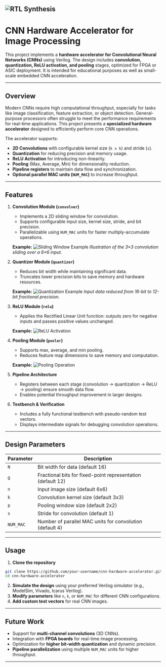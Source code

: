  ![RTL Synthesis](Images/accelerator.jpg)
---

# CNN Hardware Accelerator for Image Processing

This project implements a **hardware accelerator for Convolutional Neural Networks (CNNs)** using Verilog. The design includes **convolution, quantization, ReLU activation, and pooling** stages, optimized for FPGA or ASIC deployment. It is intended for educational purposes as well as small-scale embedded CNN acceleration.

---

## Overview

Modern CNNs require high computational throughput, especially for tasks like image classification, feature extraction, or object detection. General-purpose processors often struggle to meet the performance requirements for real-time applications. This project presents a **specialized hardware accelerator** designed to efficiently perform core CNN operations.

The accelerator supports:

* **2D Convolutions** with configurable kernel size (`k x k`) and stride (`s`).
* **Quantization** for reducing precision and memory usage.
* **ReLU Activation** for introducing non-linearity.
* **Pooling** (Max, Average, Min) for dimensionality reduction.
* **Pipeline registers** to maintain data flow and synchronization.
* **Optional parallel MAC units (`NUM_MAC`)** to increase throughput.

---

## Features

1. **Convolution Module (`convolver`)**

   * Implements a 2D sliding window for convolution.
   * Supports configurable input size, kernel size, stride, and bit precision.
   * Parallelizable using `NUM_MAC` units for faster multiply-accumulate operations.

   **Example:**
   ![Sliding Window Example](images/sliding_window.png)
   *Illustration of the 3×3 convolution sliding over a 6×6 input.*

2. **Quantizer Module (`quantizer`)**

   * Reduces bit width while maintaining significant data.
   * Truncates lower precision bits to save memory and hardware resources.

   **Example:**
   ![Quantization Example](images/quantization.png)
   *Input data reduced from 16-bit to 12-bit fractional precision.*

3. **ReLU Module (`relu`)**

   * Applies the Rectified Linear Unit function: outputs zero for negative inputs and passes positive values unchanged.

   **Example:**
   ![ReLU Activation](images/relu.png)

4. **Pooling Module (`pooler`)**

   * Supports max, average, and min pooling.
   * Reduces feature map dimensions to save memory and computation.

   **Example:**
   ![Pooling Operation](images/pooling.png)

5. **Pipeline Architecture**

   * Registers between each stage (convolution → quantization → ReLU → pooling) ensure smooth data flow.
   * Enables potential throughput improvement in larger designs.

6. **Testbench & Verification**

   * Includes a fully functional testbench with pseudo-random test vectors.
   * Displays intermediate signals for debugging convolution operations.

---

## Design Parameters

| Parameter | Description                                                 |
| --------- | ----------------------------------------------------------- |
| `N`       | Bit width for data (default 16)                             |
| `Q`       | Fractional bits for fixed-point representation (default 12) |
| `n`       | Input image size (default 6x6)                              |
| `k`       | Convolution kernel size (default 3x3)                       |
| `p`       | Pooling window size (default 2x2)                           |
| `s`       | Stride for convolution (default 1)                          |
| `NUM_MAC` | Number of parallel MAC units for convolution (default 4)    |

---

## Usage

1. **Clone the repository**

```bash
git clone https://github.com/your-username/cnn-hardware-accelerator.git
cd cnn-hardware-accelerator
```

2. **Simulate the design** using your preferred Verilog simulator (e.g., ModelSim, Vivado, Icarus Verilog).
3. **Modify parameters** like `n`, `k`, or `NUM_MAC` for different CNN configurations.
4. **Add custom test vectors** for real CNN images.

---

## Future Work

* Support for **multi-channel convolutions** (3D CNNs).
* Integration with **FPGA boards** for real-time image processing.
* Optimization for **higher bit-width quantization** and dynamic precision.
* **Pipeline parallelization** using multiple `NUM_MAC` units for higher throughput.

---



